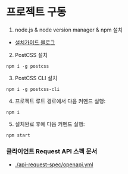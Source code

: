 # 프로젝트 구동

1. node.js & node version manager & npm 설치

- [설치가이드 블로그](https://seunghyun90.tistory.com/52)

2. PostCSS 설치

```terminal
npm i -g postcss
```

3. PostCSS CLI 설치

```terminal
npm i -g postcss-cli
```

4. 프로젝트 루트 경로에서 다음 커멘드 실행:

```terminal
npm i
```

5. 설치완료 후에 다음 커멘드 실행:

```terminal
npm start
```

### 클라이언트 Request API 스펙 문서

- [./api-request-spec/openapi.yml](http://125.132.156.142:18080/julius/madam-admin-frontend/-/blob/master/api-request-spec/openapi.yml)
